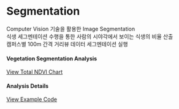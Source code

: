 
# Segmentation
Computer Vision 기술을 활용한 Image Segmentation<br>
식생 세그멘테이션 수행을 통한 사람의 시야각에서 보이는 식생의 비율 산출<br>
캠퍼스별 100m 간격 거리뷰 데이터 세그멘테이션 실행



#### Vegetation Segmentation Analysis
[View Total NDVI Chart](https://jinuew.github.io/webinfo/assets/imageseg.html) 

#### Analysis Details
[View Example Code](https://github.com/jinuew/webinfo/blob/main/assets/경희대.ipynb)
